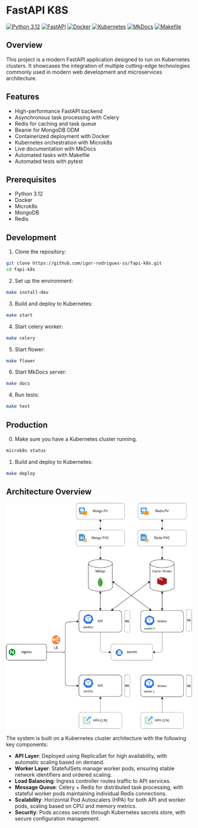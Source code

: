 # FastAPI K8S

[![Python 3.12](https://img.shields.io/badge/python-3.12-blue.svg)](https://www.python.org/downloads/release/python-3120/)
[![FastAPI](https://img.shields.io/badge/FastAPI-0.115.12-blue.svg)](https://fastapi.tiangolo.com/)
[![Docker](https://img.shields.io/badge/Docker-20.10.7-blue.svg)](https://www.docker.com/)
[![Kubernetes](https://img.shields.io/badge/Kubernetes-1.28.0-blue.svg)](https://kubernetes.io/)
[![MkDocs](https://img.shields.io/badge/MkDocs-1.6.1-blue.svg)](https://www.mkdocs.org/)
[![Makefile](https://img.shields.io/badge/Makefile-1.0.0-blue.svg)](https://www.gnu.org/software/make/)

## Overview

This project is a modern FastAPI application designed to run on Kubernetes clusters. It showcases the integration of multiple cutting-edge technologies commonly used in modern web development and microservices architecture.

## Features

- High-performance FastAPI backend
- Asynchronous task processing with Celery
- Redis for caching and task queue
- Beanie for MongoDB ODM
- Containerized deployment with Docker
- Kubernetes orchestration with Microk8s
- Live documentation with MkDocs
- Automated tasks with Makefile
- Automated tests with pytest

## Prerequisites

- Python 3.12
- Docker
- Microk8s
- MongoDB
- Redis

## Development

1. Clone the repository:
```bash
git clone https://github.com/igor-rodrigues-ss/fapi-k8s.git
cd fapi-k8s
```

2. Set up the environment:
```bash
make install-dev
```

3. Build and deploy to Kubernetes:
```bash
make start
```

4. Start celery worker:
```bash
make celery
```

5. Start flower:
```bash
make flower
```

6. Start MkDocs server:
```bash
make docs
```

4. Run tests:
```bash
make test
```

## Production
0. Make sure you have a Kubernetes cluster running.
```bash
microk8s status
```

1. Build and deploy to Kubernetes:
```bash
make deploy
```

## Architecture Overview

![Cluster Architecture](docs/docs/imgs/arch.png)

The system is built on a Kubernetes cluster architecture with the following key components:

- **API Layer**: Deployed using ReplicaSet for high availability, with automatic scaling based on demand.
- **Worker Layer**: StatefulSets manage worker pods, ensuring stable network identifiers and ordered scaling.
- **Load Balancing**: Ingress controller routes traffic to API services.
- **Message Queue**: Celery + Redis for distributed task processing, with stateful worker pods maintaining individual Redis connections.
- **Scalability**: Horizontal Pod Autoscalers (HPA) for both API and worker pods, scaling based on CPU and memory metrics.
- **Security**: Pods access secrets through Kubernetes secrets store, with secure configuration management.
